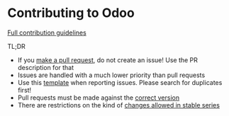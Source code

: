 # Contributing to Odoo

[Full contribution guidelines](https://github.com/odoo/odoo/wiki/Contributing)

TL;DR

* If you [make a pull request](https://github.com/odoo/odoo/wiki/Contributing#making-pull-requests), do not create an issue! Use the PR description for that
* Issues are handled with a much lower priority than pull requests
* Use this [template](https://github.com/odoo/odoo/tree/15.0/.github/ISSUE\_TEMPLATE.md) when reporting issues. Please search for duplicates first!
* Pull requests must be made against the [correct version](https://github.com/odoo/odoo/wiki/Contributing#against-which-version-should-i-submit-a-patch)
* There are restrictions on the kind of [changes allowed in stable series](https://github.com/odoo/odoo/wiki/Contributing#what-does-stable-mean)
